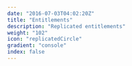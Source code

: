 ```yaml
---
date: "2016-07-03T04:02:20Z"
title: "Entitlements"
description: "Replicated entitlements"
weight: "102"
icon: "replicatedCircle"
gradient: "console"
index: false
---
```

